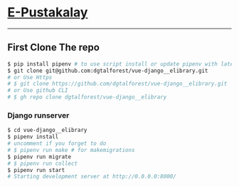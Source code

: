 # [E-Pustakalay](https://vue-django__elibrary.pythonanywhere.com/)



---  
## First Clone The repo  

```bash
$ pip install pipenv # to use script install or update pipenv with latest version
$ git clone git@github.com:dgtalforest/vue-django__elibrary.git
# or Use Https
# $ git clone https://github.com/dgtalforest/vue-django__elibrary.git
# or Use github CLI
# $ gh repo clone dgtalforest/vue-django__elibrary
```

### Django runserver
```bash
$ cd vue-django__elibrary
$ pipenv install
# uncomment if you forget to do
# $ pipenv run make # for makemigrations
$ pipenv run migrate
# $ pipenv run collect
$ pipenv run start
# Starting development server at http://0.0.0.0:8000/
```  
